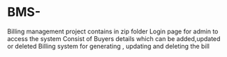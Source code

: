 # BMS-
Billing management project contains in zip folder
Login page for admin to access the system 
Consist of Buyers details which can be added,updated or deleted
Billing system for generating , updating and deleting the bill
